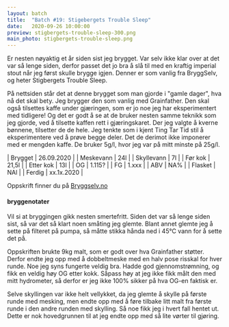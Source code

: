 ```yaml
---
layout: batch
title:  "Batch #19: Stigebergets Trouble Sleep"
date:   2020-09-26 10:00:00
preview: stigbergets-trouble-sleep-300.png
main_photo: stigbergets-trouble-sleep.png
---
```


Er nesten nøyaktig et år siden sist jeg brygget. Var selv ikke klar over at det var så lenge siden, derfor passet det jo
bra å slå til med en kraftig imperial stout når jeg først skulle brygge igjen. Denner er som vanlig fra BryggSelv, og
heter Stigbergets Trouble Sleep.

På nettsiden står det at denne brygget som man gjorde i "gamle dager", hva nå det skal bety. Jeg brygger den som vanlig
med Grainfather. Den skal også tilsettes kaffe under gjæringen, som er jo noe jeg har eksperimentert med tidligere! Og
det er godt å se at de bruker nesten samme teknikk som jeg gjorde, ved å tilsette kaffen rett i gjæringskaret. Der jeg
valgte å kverne bønnene, tilsetter de de hele. Jeg tenkte som i kjent Ting Tar Tid stil å eksperimentere ved å prøve
begge deler. Det de derimot ikke imponerer med er mengden kaffe. De bruker 5g/l, hvor jeg var på mitt minste på 25g/l.

| Brygget    | 26.09.2020 |
| Meskevann  | 24l        |
| Skyllevann | 7l         |
| Før kok    | 21,5l      |
| Etter kok  | 13l        |
| OG         | 1.115?     |
| FG         | 1.xxx      |
| ABV        | NA%        |
| Flasket    | NAl        |
| Ferdig     | xx.1x.2020 |

Oppskrift finner du på [Bryggselv.no](https://www.bryggselv.no/brewers-publications/106034/stigbergets-trouble-sleep-allgrain-%C3%B8lsett-20-liter)


#### bryggenotater

Vil si at bryggingen gikk nesten smertefritt. Siden det var så lenge siden sist, så var det så klart noen småting jeg
glemte. Blant annet glemte jeg å sette på filteret på pumpa, så måtte stikka hånda ned i 45℃ vann for å sette det
på.

Oppskriften brukte 9kg malt, som er godt over hva Grainfather støtter. Derfor endte jeg opp med å dobbeltmeske med en
halv pose risskal for hver runde. Noe jeg syns fungerte veldig bra. Hadde god gjennomstrømning, og fikk en veldig høy OG
etter kokk. Såpass høy at jeg ikke fikk målt den med mitt hydrometer, så derfor er jeg ikke 100% sikker på hva OG-en
faktisk er.

Selve skyllingen var ikke helt vellykket, da jeg glemte å skylle på første runde med mesking, men endte opp med å føre
tilbake litt malt fra første runde i den andre runden med skylling. Så noe fikk jeg i hvert fall hentet ut. Dette er nok
hovedgrunnen til at jeg endte opp med så lite vørter til gjøring.
